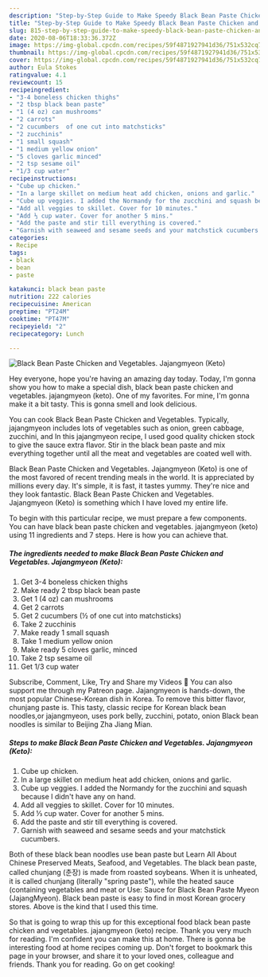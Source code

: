 ```yaml
---
description: "Step-by-Step Guide to Make Speedy Black Bean Paste Chicken and Vegetables. Jajangmyeon (Keto)"
title: "Step-by-Step Guide to Make Speedy Black Bean Paste Chicken and Vegetables. Jajangmyeon (Keto)"
slug: 815-step-by-step-guide-to-make-speedy-black-bean-paste-chicken-and-vegetables-jajangmyeon-keto
date: 2020-08-06T18:33:36.372Z
image: https://img-global.cpcdn.com/recipes/59f4871927941d36/751x532cq70/black-bean-paste-chicken-and-vegetables-jajangmyeon-keto-recipe-main-photo.jpg
thumbnail: https://img-global.cpcdn.com/recipes/59f4871927941d36/751x532cq70/black-bean-paste-chicken-and-vegetables-jajangmyeon-keto-recipe-main-photo.jpg
cover: https://img-global.cpcdn.com/recipes/59f4871927941d36/751x532cq70/black-bean-paste-chicken-and-vegetables-jajangmyeon-keto-recipe-main-photo.jpg
author: Eula Stokes
ratingvalue: 4.1
reviewcount: 15
recipeingredient:
- "3-4 boneless chicken thighs"
- "2 tbsp black bean paste"
- "1 (4 oz) can mushrooms"
- "2 carrots"
- "2 cucumbers  of one cut into matchsticks"
- "2 zucchinis"
- "1 small squash"
- "1 medium yellow onion"
- "5 cloves garlic minced"
- "2 tsp sesame oil"
- "1/3 cup water"
recipeinstructions:
- "Cube up chicken."
- "In a large skillet on medium heat add chicken, onions and garlic."
- "Cube up veggies. I added the Normandy for the zucchini and squash because I didn&#39;t have any on hand."
- "Add all veggies to skillet. Cover for 10 minutes."
- "Add ⅓ cup water. Cover for another 5 mins."
- "Add the paste and stir till everything is covered."
- "Garnish with seaweed and sesame seeds and your matchstick cucumbers."
categories:
- Recipe
tags:
- black
- bean
- paste

katakunci: black bean paste 
nutrition: 222 calories
recipecuisine: American
preptime: "PT24M"
cooktime: "PT47M"
recipeyield: "2"
recipecategory: Lunch

---
```



![Black Bean Paste Chicken and Vegetables. Jajangmyeon (Keto)](https://img-global.cpcdn.com/recipes/59f4871927941d36/751x532cq70/black-bean-paste-chicken-and-vegetables-jajangmyeon-keto-recipe-main-photo.jpg)

Hey everyone, hope you're having an amazing day today. Today, I'm gonna show you how to make a special dish, black bean paste chicken and vegetables. jajangmyeon (keto). One of my favorites. For mine, I'm gonna make it a bit tasty. This is gonna smell and look delicious.

You can cook Black Bean Paste Chicken and Vegetables. Typically, jajangmyeon includes lots of vegetables such as onion, green cabbage, zucchini, and In this jajangmyeon recipe, I used good quality chicken stock to give the sauce extra flavor. Stir in the black bean paste and mix everything together until all the meat and vegetables are coated well with.

Black Bean Paste Chicken and Vegetables. Jajangmyeon (Keto) is one of the most favored of recent trending meals in the world. It is appreciated by millions every day. It's simple, it is fast, it tastes yummy. They're nice and they look fantastic. Black Bean Paste Chicken and Vegetables. Jajangmyeon (Keto) is something which I have loved my entire life.


To begin with this particular recipe, we must prepare a few components. You can have black bean paste chicken and vegetables. jajangmyeon (keto) using 11 ingredients and 7 steps. Here is how you can achieve that.

<!--inarticleads1-->

##### The ingredients needed to make Black Bean Paste Chicken and Vegetables. Jajangmyeon (Keto):

1. Get 3-4 boneless chicken thighs
1. Make ready 2 tbsp black bean paste
1. Get 1 (4 oz) can mushrooms
1. Get 2 carrots
1. Get 2 cucumbers (½ of one cut into matchsticks)
1. Take 2 zucchinis
1. Make ready 1 small squash
1. Take 1 medium yellow onion
1. Make ready 5 cloves garlic, minced
1. Take 2 tsp sesame oil
1. Get 1/3 cup water


Subscribe, Comment, Like, Try and Share my Videos 🎁 You can also support me through my Patreon page. Jajangmyeon is hands-down, the most popular Chinese-Korean dish in Korea. To remove this bitter flavor, chunjang paste is. This tasty, classic recipe for Korean black bean noodles,or jajangmyeon, uses pork belly, zucchini, potato, onion Black bean noodles is similar to Beijing Zha Jiang Mian. 

<!--inarticleads2-->

##### Steps to make Black Bean Paste Chicken and Vegetables. Jajangmyeon (Keto):

1. Cube up chicken.
1. In a large skillet on medium heat add chicken, onions and garlic.
1. Cube up veggies. I added the Normandy for the zucchini and squash because I didn&#39;t have any on hand.
1. Add all veggies to skillet. Cover for 10 minutes.
1. Add ⅓ cup water. Cover for another 5 mins.
1. Add the paste and stir till everything is covered.
1. Garnish with seaweed and sesame seeds and your matchstick cucumbers.


Both of these black bean noodles use bean paste but Learn All About Chinese Preserved Meats, Seafood, and Vegetables. The black bean paste, called chunjang (춘장) is made from roasted soybeans. When it is unheated, it is called chunjang (literally &#34;spring paste&#34;), while the heated sauce (containing vegetables and meat or Use: Sauce for Black Bean Paste Myeon (JajangMyeon). Black bean paste is easy to find in most Korean grocery stores. Above is the kind that I used this time. 

So that is going to wrap this up for this exceptional food black bean paste chicken and vegetables. jajangmyeon (keto) recipe. Thank you very much for reading. I'm confident you can make this at home. There is gonna be interesting food at home recipes coming up. Don't forget to bookmark this page in your browser, and share it to your loved ones, colleague and friends. Thank you for reading. Go on get cooking!
